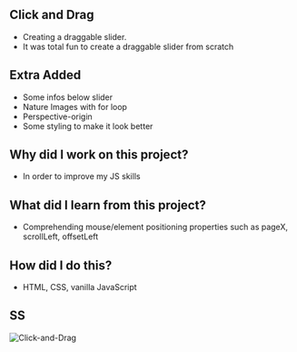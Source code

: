 ## Click and Drag

- Creating a draggable slider.
- It was total fun to create a draggable slider from scratch

## Extra Added

- Some infos below slider
- Nature Images with for loop
- Perspective-origin
- Some styling to make it look better

## Why did I work on this project?

- In order to improve my JS skills

## What did I learn from this project?

- Comprehending mouse/element positioning properties such as pageX, scrollLeft, offsetLeft

## How did I do this?

- HTML, CSS, vanilla JavaScript

## SS

![Click-and-Drag](https://user-images.githubusercontent.com/72968539/129223650-d26fea90-cc92-484b-8882-5cdc2dbf2ec3.png)
